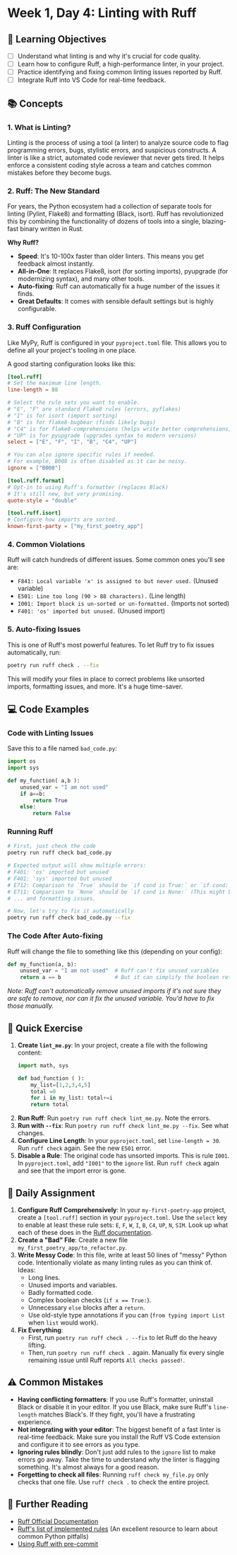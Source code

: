 # Week 1, Day 4: Linting with Ruff

## 🎯 Learning Objectives
- [ ] Understand what linting is and why it's crucial for code quality.
- [ ] Learn how to configure Ruff, a high-performance linter, in your project.
- [ ] Practice identifying and fixing common linting issues reported by Ruff.
- [ ] Integrate Ruff into VS Code for real-time feedback.

## 📚 Concepts

### 1. What is Linting?
Linting is the process of using a tool (a linter) to analyze source code to flag programming errors, bugs, stylistic errors, and suspicious constructs. A linter is like a strict, automated code reviewer that never gets tired. It helps enforce a consistent coding style across a team and catches common mistakes before they become bugs.

### 2. Ruff: The New Standard
For years, the Python ecosystem had a collection of separate tools for linting (Pylint, Flake8) and formatting (Black, isort). Ruff has revolutionized this by combining the functionality of dozens of tools into a single, blazing-fast binary written in Rust.

**Why Ruff?**
- **Speed**: It's 10-100x faster than older linters. This means you get feedback almost instantly.
- **All-in-One**: It replaces Flake8, isort (for sorting imports), pyupgrade (for modernizing syntax), and many other tools.
- **Auto-fixing**: Ruff can automatically fix a huge number of the issues it finds.
- **Great Defaults**: It comes with sensible default settings but is highly configurable.

### 3. Ruff Configuration
Like MyPy, Ruff is configured in your `pyproject.toml` file. This allows you to define all your project's tooling in one place.

A good starting configuration looks like this:

```toml
[tool.ruff]
# Set the maximum line length.
line-length = 88

# Select the rule sets you want to enable.
# "E", "F" are standard Flake8 rules (errors, pyflakes)
# "I" is for isort (import sorting)
# "B" is for flake8-bugbear (finds likely bugs)
# "C4" is for flake8-comprehensions (helps write better comprehensions)
# "UP" is for pyupgrade (upgrades syntax to modern versions)
select = ["E", "F", "I", "B", "C4", "UP"]

# You can also ignore specific rules if needed.
# For example, B008 is often disabled as it can be noisy.
ignore = ["B008"]

[tool.ruff.format]
# Opt-in to using Ruff's formatter (replaces Black)
# It's still new, but very promising.
quote-style = "double"

[tool.ruff.isort]
# Configure how imports are sorted.
known-first-party = ["my_first_poetry_app"]
```

### 4. Common Violations
Ruff will catch hundreds of different issues. Some common ones you'll see are:
- `F841: Local variable 'x' is assigned to but never used.` (Unused variable)
- `E501: Line too long (90 > 88 characters).` (Line length)
- `I001: Import block is un-sorted or un-formatted.` (Imports not sorted)
- `F401: 'os' imported but unused.` (Unused import)

### 5. Auto-fixing Issues
This is one of Ruff's most powerful features. To let Ruff try to fix issues automatically, run:

```bash
poetry run ruff check . --fix
```

This will modify your files in place to correct problems like unsorted imports, formatting issues, and more. It's a huge time-saver.

## 💻 Code Examples

### Code with Linting Issues
Save this to a file named `bad_code.py`:

```python
import os
import sys

def my_function( a,b ):
    unused_var = "I am not used"
    if a==b:
        return True
    else:
        return False
```

### Running Ruff
```bash
# First, just check the code
poetry run ruff check bad_code.py

# Expected output will show multiple errors:
# F401: 'os' imported but unused
# F401: 'sys' imported but unused
# E712: Comparison to `True` should be `if cond is True:` or `if cond:`
# E711: Comparison to `None` should be `if cond is None:` (This might be a false positive depending on the exact rule, but it's an example)
# ... and formatting issues.

# Now, let's try to fix it automatically
poetry run ruff check bad_code.py --fix
```

### The Code After Auto-fixing
Ruff will change the file to something like this (depending on your config):

```python
def my_function(a, b):
    unused_var = "I am not used"  # Ruff can't fix unused variables
    return a == b                 # But it can simplify the boolean return
```
*Note: Ruff can't automatically remove unused imports if it's not sure they are safe to remove, nor can it fix the unused variable. You'd have to fix those manually.*

## 🔹 Quick Exercise

1.  **Create `lint_me.py`**: In your project, create a file with the following content:
    ```python
    import math, sys

    def bad_function ( ):
        my_list=[1,2,3,4,5]
        total =0
        for i in my_list: total+=i
        return total
    ```
2.  **Run Ruff**: Run `poetry run ruff check lint_me.py`. Note the errors.
3.  **Run with `--fix`**: Run `poetry run ruff check lint_me.py --fix`. See what changes.
4.  **Configure Line Length**: In your `pyproject.toml`, set `line-length = 30`. Run `ruff check` again. See the new `E501` error.
5.  **Disable a Rule**: The original code has unsorted imports. This is rule `I001`. In `pyproject.toml`, add `"I001"` to the `ignore` list. Run `ruff check` again and see that the import error is gone.

## 📝 Daily Assignment

1.  **Configure Ruff Comprehensively**: In your `my-first-poetry-app` project, create a `[tool.ruff]` section in your `pyproject.toml`. Use the `select` key to enable at least these rule sets: `E`, `F`, `W`, `I`, `B`, `C4`, `UP`, `N`, `SIM`. Look up what each of these does in the [Ruff documentation](https://docs.astral.sh/ruff/rules/).
2.  **Create a "Bad" File**: Create a new file `my_first_poetry_app/to_refactor.py`.
3.  **Write Messy Code**: In this file, write at least 50 lines of "messy" Python code. Intentionally violate as many linting rules as you can think of. Ideas:
    - Long lines.
    - Unused imports and variables.
    - Badly formatted code.
    - Complex boolean checks (`if x == True:`).
    - Unnecessary `else` blocks after a `return`.
    - Use old-style type annotations if you can (`from typing import List` when `list` would work).
4.  **Fix Everything**:
    - First, run `poetry run ruff check . --fix` to let Ruff do the heavy lifting.
    - Then, run `poetry run ruff check .` again. Manually fix every single remaining issue until Ruff reports `All checks passed!`.

## ⚠️ Common Mistakes

-   **Having conflicting formatters**: If you use Ruff's formatter, uninstall Black or disable it in your editor. If you use Black, make sure Ruff's `line-length` matches Black's. If they fight, you'll have a frustrating experience.
-   **Not integrating with your editor**: The biggest benefit of a fast linter is real-time feedback. Make sure you install the Ruff VS Code extension and configure it to see errors as you type.
-   **Ignoring rules blindly**: Don't just add rules to the `ignore` list to make errors go away. Take the time to understand *why* the linter is flagging something. It's almost always for a good reason.
-   **Forgetting to check all files**: Running `ruff check my_file.py` only checks that one file. Use `ruff check .` to check the entire project.

## 📖 Further Reading

-   [Ruff Official Documentation](https://docs.astral.sh/ruff/)
-   [Ruff's list of implemented rules](https://docs.astral.sh/ruff/rules/) (An excellent resource to learn about common Python pitfalls)
-   [Using Ruff with pre-commit](https://docs.astral.sh/ruff/integrations/#pre-commit)
